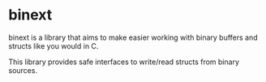 # binext

binext is a library that aims to make easier working with binary buffers and structs like you would in C.

This library provides safe interfaces to write/read structs from binary sources.
